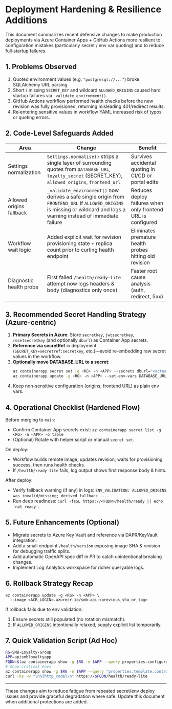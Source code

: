 # Deployment Hardening & Resilience Additions

This document summarizes recent defensive changes to make production deployments via Azure Container Apps + GitHub Actions more resilient to configuration mistakes (particularly secret / env var quoting) and to reduce full‑startup failures.

## 1. Problems Observed

1. Quoted environment values (e.g. `"postgresql://..."`) broke SQLAlchemy URL parsing.
2. Short / missing `SECRET_KEY` and wildcard `ALLOWED_ORIGINS` caused hard startup failures via `_validate_environment()`.
3. GitHub Actions workflow performed health checks before the new revision was fully provisioned, returning misleading 401/redirect results.
4. Re‑entering sensitive values in workflow YAML increased risk of typos or quoting errors.

## 2. Code-Level Safeguards Added

| Area | Change | Benefit |
|------|--------|---------|
| Settings normalization | `Settings.normalise()` strips a single layer of surrounding quotes from `DATABASE_URL`, `loyalty_secret` (SECRET_KEY), `allowed_origins`, `frontend_url` | Survives accidental quoting in CI/CD or portal edits |
| Allowed origins fallback | `_validate_environment()` now derives a safe single origin from `FRONTEND_URL` if `ALLOWED_ORIGINS` is missing or wildcard and logs a warning instead of immediate failure | Reduces deploy failures when only frontend URL is configured |
| Workflow wait logic | Added explicit wait for revision provisioning state + replica count prior to curling health endpoint | Eliminates premature health probes hitting old revision |
| Diagnostic health probe | First failed `/health/ready-lite` attempt now logs headers & body (diagnostics only once) | Faster root cause analysis (auth, redirect, 5xx) |

## 3. Recommended Secret Handling Strategy (Azure-centric)

1. **Primary Secrets in Azure**: Store `secretkey`, `jwtsecretkey`, `resetsecretkey` (and optionally `dburl`) as Container App secrets.
2. **Reference via secretRef** in deployment (`SECRET_KEY=secretref:secretkey`, etc.)—avoid re‑embedding raw secret values in the workflow.
3. **Optionally move DATABASE_URL to a secret**:
   ```bash
   az containerapp secret set -g <RG> -n <APP> --secrets dburl="<actual_database_url>"
   az containerapp update -g <RG> -n <APP> --set-env-vars DATABASE_URL=secretref:dburl
   ```
4. Keep non-sensitive configuration (origins, frontend URL) as plain env vars.

## 4. Operational Checklist (Hardened Flow)

Before merging to `main`:
- Confirm Container App secrets exist: `az containerapp secret list -g <RG> -n <APP> -o table`
- (Optional) Rotate with helper script or manual `secret set`.

On deploy:
- Workflow builds remote image, updates revision, waits for provisioning success, then runs health checks.
- If `/health/ready-lite` fails, log output shows first response body & hints.

After deploy:
- Verify fallback warning (if any) in logs: `ENV_VALIDATION: ALLOWED_ORIGINS was invalid/missing; derived fallback ...`.
- Run deep readiness: `curl -fsSL https://<FQDN>/health/ready || echo 'not ready'`.

## 5. Future Enhancements (Optional)
- Migrate secrets to Azure Key Vault and reference via DAPR/KeyVault integration.
- Add a small endpoint `/health/version` exposing image SHA & revision for debugging traffic splits.
- Add automatic OpenAPI spec diff in PR to catch unintentional breaking changes.
- Implement Log Analytics workspace for richer queryable logs.

## 6. Rollback Strategy Recap
```
az containerapp update -g <RG> -n <APP> \
  --image <ACR_LOGIN>.azurecr.io/smb-api:<previous_sha_or_tag>
```
If rollback fails due to env validation:
1. Ensure secrets still populated (no rotation mismatch).
2. If `ALLOWED_ORIGINS` intentionally relaxed, supply explicit list temporarily.

## 7. Quick Validation Script (Ad Hoc)
```bash
RG=SMB-Loyalty-Group
APP=apismbloyaltyapp
FQDN=$(az containerapp show -g $RG -n $APP --query properties.configuration.ingress.fqdn -o tsv)
# Show critical envs
az containerapp show -g $RG -n $APP --query "properties.template.containers[0].env[?name=='SECRET_KEY'||name=='ALLOWED_ORIGINS'||name=='DATABASE_URL']" -o jsonc
curl -ks -w "\n%{http_code}\n" https://$FQDN/health/ready-lite
```

---
These changes aim to reduce fatigue from repeated secret/env deploy issues and provide graceful degradation where safe. Update this document when additional protections are added.
